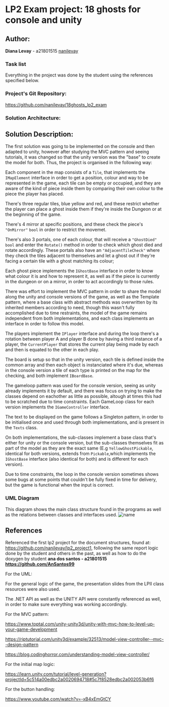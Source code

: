 # LP2 Exam project: 18 ghosts for console and unity

## Author:

**Diana Levay** - a21801515 [nanilevay](https://github.com/nanilevay)

### Task list
  Everything in the project was done by the student using the references specified below.
  
### Project's Git Repository:

<https://github.com/nanilevay/18ghosts_lp2_exam>

### Solution Architecture:

## Solution Description:

The first solution was going to be implemented on the console and then adapted to unity, however after studying the MVC pattern and seeing tutorials, it was changed so that the unity version was the "base" to create the model for both. Thus, the project is organised in the following way:

Each component in the map consists of a `Tile`, that implements the `IMapElement` interface in order to get a position, colour and way to be represented in the game, each tile can be empty or occupied, and they are aware of the kind of piece inside them by comparing their own colour to the piece the player has placed.

There's three regular tiles, blue yellow and red, and these restrict whether the player can place a ghost inside them if they're inside the Dungeon or at the beginning of the game.

There's 4 mirror at specific positions, and these check the piece's `"OnMirror"` `bool` in order to restrict the movemet.

There's also 3 portals, one of each colour, that will receive a `"GhostDied" bool` and enter the `Rotate()` method in order to check which ghost died and rotate accordingly. These portals also have an `"AdjacentTileCheck"` where they check the tiles adjacent to themselves and let a ghost out if they're facing a certain tile with a ghost matching its colour;

Each ghost piece implements the `IGhostBase` interface in order to know what colour it is and how to represent it, as well as if the piece is currently in the dungeon or on a mirror, in order to act accordingly to those rules.

There was effort to implement the MVC pattern in order to share the model along the unity and console versions of the game, as well as the Template pattern, where a base class with abstract methods was overwritten by its inherited members according to need, though this wasn't fully accomplished due to time restraints, the model of the game remains independent from both implementations, and each class implements an interface in order to follow this model.

The players implement the `IPlayer` interface and during the loop there's a rotation between player A and player B done by having a third instance of a player, the `CurrentPlayer` that stores the current play being made by each and then is equated to the other in each play.

The  board is setup so that in the unity version, each tile is defined inside the common array and then each object is instanciated where it's due, whereas in the console version a tile of each type is printed on the map for the checking, and both implement `IBoardBase`.

The gameloop pattern was used for the console version, seeing as unity already implements it by default, and there was focus on trying to make the classes depend on eachother as little as possible, altough at times this had to be scratched due to time constraints. Each GameLoop class for each version implements the `IGameController` interface.

The text to be displayed on the game follows a Singleton pattern, in order to be initialised once and used through both implementations, and is present in the `Texts` class.

On both implementations, the sub-classes implement a base class that's either for unity or the console version, but the sub-classes themselves fit as part of the model as they are the exact same (E.g `YellowGhostPickable`, identical for both versions, extends from `Pickable`,which implements the `IGhostBase` interface (also identical for both) and is different for each version).

Due to time constraints, the loop in the console version sometimes shows some bugs at some points that couldn't be fully fixed in time for delivery, but the game is functional when the input is correct.

### UML Diagram

This diagram shows the main class structure found in the programs as well as the relations between classes and interfaces used.
![name](img)

## References

Referenced the first lp2 project for the document structures, found at: <https://github.com/nanilevay/lp2_project1>, following the same report logic done by the student and others in the past, as well as how to do the doxygen by student **ana dos santos - a21801515 <https://github.com/AnSantos99>**

For the UML:

For the general logic of the game, the presentation slides from the LPII class resources were also used.

The .NET API as well as the UNITY API were constantly referenced as well, in order to make sure everything was working accordingly.

For the MVC pattern:

<https://www.toptal.com/unity-unity3d/unity-with-mvc-how-to-level-up-your-game-development>

https://riptutorial.com/unity3d/example/32513/model-view-controller--mvc--design-pattern

https://blog.codinghorror.com/understanding-model-view-controller/

For the initial map logic:

<https://learn.unity.com/tutorial/level-generation?projectId=5c514a00edbc2a0020694718#5c7f8528edbc2a002053b6f6>

For the button handling:

<https://www.youtube.com/watch?v=-xB4xEmGtCY>



